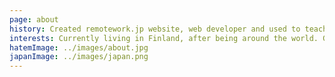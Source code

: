 ```yaml
---
page: about
history: Created remotework.jp website, web developer and used to teach programming at YouCode in Kyoto, Japan. I manage projects and build apps/websites. A software engineer appreciating teamwork, productive process and outcome. I enjoy multicultural and international workplaces.
interests: Currently living in Finland, after being around the world. Grew up in Egypt then moved to Sweden where I received my Bachelor's degree in Computer Science. Afterward, I moved to Kyoto, Japan where I did my exchange studies and worked for about 3.5 years. Being infused with multiple cultural backgrounds and a polyglot had me always curious about other cultures, languages and international communities. Aside from work and associated activities, I like spending time with family and friends, play guitar, football, workout or go for a walk.
hatemImage: ../images/about.jpg
japanImage: ../images/japan.png
---
```

